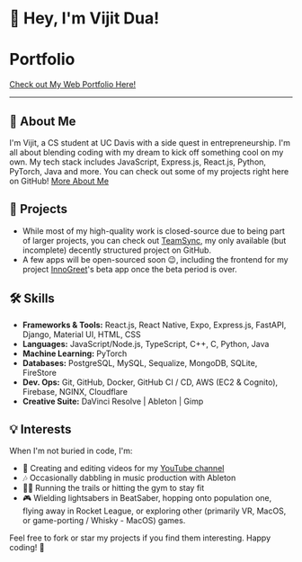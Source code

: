 # 👋 Hey, I'm Vijit Dua!

# Portfolio

[Check out My Web Portfolio Here!](https://vijitdua.com)

---

## 🚀 About Me

I'm Vijit, a CS student at UC Davis with a side quest in entrepreneurship. I'm all about blending coding with my dream to kick off something cool on my own. My tech stack includes JavaScript, Express.js, React.js, Python, PyTorch, Java and more. You can check out some of my projects right here on GitHub! [More About Me](https://vijitdua.com/)


## 📩 Projects

- While most of my high-quality work is closed-source due to being part of larger projects, you can check out [TeamSync](https://github.com/vijitdua/TeamSync/), my only available (but incomplete) decently structured project on GitHub.
- A few apps will be open-sourced soon 😉, including the frontend for my project [InnoGreet](https://innogreet.com/)'s beta app once the beta period is over.

## 🛠️ Skills

- **Frameworks & Tools:** React.js, React Native, Expo, Express.js, FastAPI, Django, Material UI, HTML, CSS
- **Languages:** JavaScript/Node.js, TypeScript, C++, C, Python, Java
- **Machine Learning:** PyTorch
- **Databases:** PostgreSQL, MySQL, Sequalize, MongoDB, SQLite, FireStore
- **Dev. Ops:** Git, GitHub, Docker, GitHub CI / CD,  AWS (EC2 & Cognito), Firebase, NGINX, Cloudflare
- **Creative Suite:** DaVinci Resolve | Ableton | Gimp

## 💡 Interests

When I'm not buried in code, I'm:
- 🎥 Creating and editing videos for my [YouTube channel](https://youtube.com/@vijitdua)
- 🎶 Occasionally dabbling in music production with Ableton
- 🏃‍♂️ Running the trails or hitting the gym to stay fit
- 🎮 Wielding lightsabers in BeatSaber, hopping onto population one, flying away in Rocket League, or exploring other (primarily VR, MacOS, or game-porting / Whisky - MacOS) games.

Feel free to fork or star my projects if you find them interesting. Happy coding! 🌟
